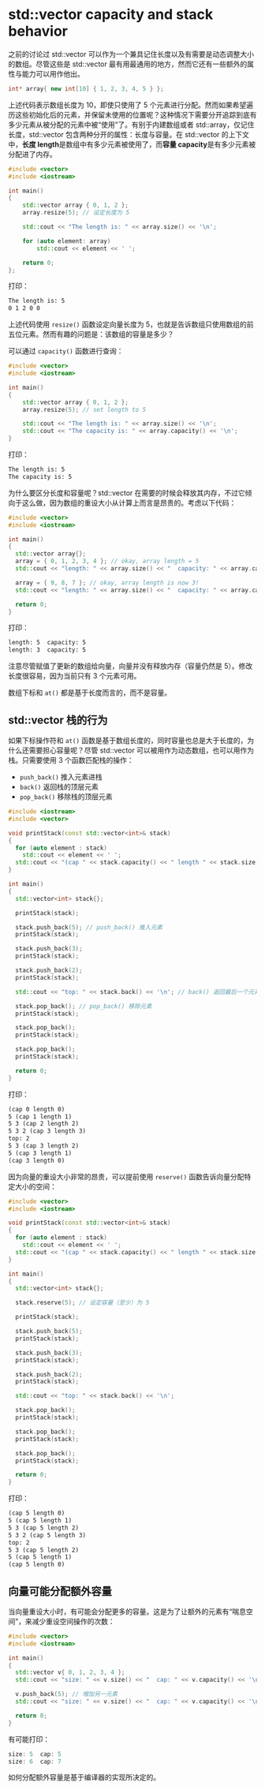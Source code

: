 # std::vector capacity and stack behavior

之前的讨论过 std::vector 可以作为一个兼具记住长度以及有需要是动态调整大小的数组。尽管这些是 std::vector 最有用最通用的地方，然而它还有一些额外的属性与能力可以用作他出。

```cpp
int* array{ new int[10] { 1, 2, 3, 4, 5 } };
```

上述代码表示数组长度为 10，即使只使用了 5 个元素进行分配。然而如果希望遍历这些初始化后的元素，并保留未使用的位置呢？这种情况下需要分开追踪到底有多少元素从被分配的元素中被“使用”了。有别于内建数组或者 std::array，仅记住长度，std::vector 包含两种分开的属性：长度与容量。在 std::vector 的上下文中，**长度 length**是数组中有多少元素被使用了，而**容量 capacity**是有多少元素被分配进了内存。

```cpp
#include <vector>
#include <iostream>

int main()
{
    std::vector array { 0, 1, 2 };
    array.resize(5); // 设定长度为 5

    std::cout << "The length is: " << array.size() << '\n';

    for (auto element: array)
        std::cout << element << ' ';

    return 0;
};
```

打印：

```txt
The length is: 5
0 1 2 0 0
```

上述代码使用 `resize()` 函数设定向量长度为 5，也就是告诉数组只使用数组的前五位元素。然而有趣的问题是：该数组的容量是多少？

可以通过 `capacity()` 函数进行查询：

```cpp
#include <vector>
#include <iostream>

int main()
{
    std::vector array { 0, 1, 2 };
    array.resize(5); // set length to 5

    std::cout << "The length is: " << array.size() << '\n';
    std::cout << "The capacity is: " << array.capacity() << '\n';
}
```

打印：

```txt
The length is: 5
The capacity is: 5
```

为什么要区分长度和容量呢？std::vector 在需要的时候会释放其内存，不过它倾向于这么做，因为数组的重设大小从计算上而言是昂贵的。考虑以下代码：

```cpp
#include <vector>
#include <iostream>

int main()
{
  std::vector array{};
  array = { 0, 1, 2, 3, 4 }; // okay, array length = 5
  std::cout << "length: " << array.size() << "  capacity: " << array.capacity() << '\n';

  array = { 9, 8, 7 }; // okay, array length is now 3!
  std::cout << "length: " << array.size() << "  capacity: " << array.capacity() << '\n';

  return 0;
}
```

打印：

```txt
length: 5  capacity: 5
length: 3  capacity: 5
```

注意尽管赋值了更新的数组给向量，向量并没有释放内存（容量仍然是 5）。修改长度很容易，因为当前只有 3 个元素可用。

数组下标和 `at()` 都是基于长度而言的，而不是容量。

## std::vector 栈的行为

如果下标操作符和 `at()` 函数是基于数组长度的，同时容量也总是大于长度的，为什么还需要担心容量呢？尽管 std::vector 可以被用作为动态数组，也可以用作为栈。只需要使用 3 个函数匹配栈的操作：

- `push_back()` 推入元素进栈
- `back()` 返回栈的顶层元素
- `pop_back()` 移除栈的顶层元素

```cpp
#include <iostream>
#include <vector>

void printStack(const std::vector<int>& stack)
{
  for (auto element : stack)
    std::cout << element << ' ';
  std::cout << "(cap " << stack.capacity() << " length " << stack.size() << ")\n";
}

int main()
{
  std::vector<int> stack{};

  printStack(stack);

  stack.push_back(5); // push_back() 推入元素
  printStack(stack);

  stack.push_back(3);
  printStack(stack);

  stack.push_back(2);
  printStack(stack);

  std::cout << "top: " << stack.back() << '\n'; // back() 返回最后一个元素

  stack.pop_back(); // pop_back() 移除元素
  printStack(stack);

  stack.pop_back();
  printStack(stack);

  stack.pop_back();
  printStack(stack);

  return 0;
}
```

打印：

```txt
(cap 0 length 0)
5 (cap 1 length 1)
5 3 (cap 2 length 2)
5 3 2 (cap 3 length 3)
top: 2
5 3 (cap 3 length 2)
5 (cap 3 length 1)
(cap 3 length 0)
```

因为向量的重设大小非常的昂贵，可以提前使用 `reserve()` 函数告诉向量分配特定大小的空间：

```cpp
#include <vector>
#include <iostream>

void printStack(const std::vector<int>& stack)
{
  for (auto element : stack)
    std::cout << element << ' ';
  std::cout << "(cap " << stack.capacity() << " length " << stack.size() << ")\n";
}

int main()
{
  std::vector<int> stack{};

  stack.reserve(5); // 设定容量（至少）为 5

  printStack(stack);

  stack.push_back(5);
  printStack(stack);

  stack.push_back(3);
  printStack(stack);

  stack.push_back(2);
  printStack(stack);

  std::cout << "top: " << stack.back() << '\n';

  stack.pop_back();
  printStack(stack);

  stack.pop_back();
  printStack(stack);

  stack.pop_back();
  printStack(stack);

  return 0;
}
```

打印：

```txt
(cap 5 length 0)
5 (cap 5 length 1)
5 3 (cap 5 length 2)
5 3 2 (cap 5 length 3)
top: 2
5 3 (cap 5 length 2)
5 (cap 5 length 1)
(cap 5 length 0)
```

## 向量可能分配额外容量

当向量重设大小时，有可能会分配更多的容量。这是为了让额外的元素有“喘息空间”，来减少重设空间操作的次数：

```cpp
#include <vector>
#include <iostream>

int main()
{
  std::vector v{ 0, 1, 2, 3, 4 };
  std::cout << "size: " << v.size() << "  cap: " << v.capacity() << '\n';

  v.push_back(5); // 增加另一元素
  std::cout << "size: " << v.size() << "  cap: " << v.capacity() << '\n';

  return 0;
}
```

有可能打印：

```cpp
size: 5  cap: 5
size: 6  cap: 7
```

如何分配额外容量是基于编译器的实现所决定的。
